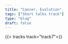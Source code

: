 ```yaml
---
title: "Cancer, Evolution"
tags: ["Short talks track"]
type: "blog"
draft: false
---
```


{{< tracks track="track7">}}


